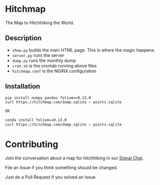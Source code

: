 # Hitchmap
The Map to Hitchhiking the World.


## Description
 
- `show.py` builds the main HTML page. This is where the magic happens.
- `server.py` runs the server
- `dump.py` runs the monthly dump
- `cron.sh` is the crontab running above files
- `hitchmap.conf` is the NGINX configuration

## Installation

```bash
pip install numpy pandas folium==0.13.0
curl https://hitchmap.com/dump.sqlite > points.sqlite

OR

conda install folium==0.13.0
curl https://hitchmap.com/dump.sqlite > points.sqlite
```

# Contributing
Join the conversation about a map for hitchhiking in our [Signal Chat](https://signal.group/#CjQKIDyYgIxcOUCEPYu8-JawC_tv1bcgkAhvbISRZkN45MMVEhBPKVnUzWhl5khm5ybTWi9G).

File an Issue if you think something should be changed.

Just do a Pull Request if you solved an Issue.

